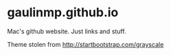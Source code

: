 # gaulinmp.github.io

Mac's github website. Just links and stuff.

Theme stolen from http://startbootstrap.com/grayscale
